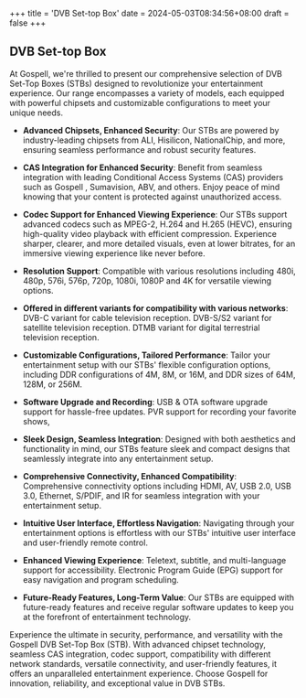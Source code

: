 +++
title = 'DVB Set-top Box'
date = 2024-05-03T08:34:56+08:00
draft = false
+++

## DVB Set-top Box

At Gospell, we're thrilled to present our comprehensive selection of DVB Set-Top Boxes (STBs) designed to revolutionize your entertainment experience. Our range encompasses a variety of models, each equipped with powerful chipsets and customizable configurations to meet your unique needs.

- **Advanced Chipsets, Enhanced Security**: 
Our STBs are powered by industry-leading chipsets from ALI, Hisilicon, NationalChip, and more, ensuring seamless performance and robust security features.

- **CAS Integration for Enhanced Security**: 
Benefit from seamless integration with leading Conditional Access Systems (CAS) providers such as Gospell , Sumavision, ABV, and others. Enjoy peace of mind knowing that your content is protected against unauthorized access.

- **Codec Support for Enhanced Viewing Experience**: 
Our STBs support advanced codecs such as MPEG-2, H.264 and H.265 (HEVC), ensuring high-quality video playback with efficient compression. Experience sharper, clearer, and more detailed visuals, even at lower bitrates, for an immersive viewing experience like never before.

- **Resolution Support**: 
Compatible with various resolutions including 480i, 480p, 576i, 576p, 720p, 1080i, 1080P and 4K for versatile viewing options.

- **Offered in different variants for compatibility with various networks**: 
DVB-C variant for cable television reception.
DVB-S/S2 variant for satellite television reception.
DTMB variant for digital terrestrial television reception.

- **Customizable Configurations, Tailored Performance**: 
Tailor your entertainment setup with our STBs' flexible configuration options, including DDR configurations of 4M, 8M, or 16M, and DDR sizes of 64M, 128M, or 256M.

- **Software Upgrade and Recording**: 
USB & OTA software upgrade support for hassle-free updates.
PVR support for recording your favorite shows,

- **Sleek Design, Seamless Integration**: 
Designed with both aesthetics and functionality in mind, our STBs feature sleek and compact designs that seamlessly integrate into any entertainment setup.

- **Comprehensive Connectivity, Enhanced Compatibility**: 
Comprehensive connectivity options including HDMI, AV, USB 2.0, USB 3.0, Ethernet, S/PDIF, and IR for seamless integration with your entertainment setup.

- **Intuitive User Interface, Effortless Navigation**: 
Navigating through your entertainment options is effortless with our STBs' intuitive user interface and user-friendly remote control.

- **Enhanced Viewing Experience**: 
Teletext, subtitle, and multi-language support for accessibility.
Electronic Program Guide (EPG) support for easy navigation and program scheduling.

- **Future-Ready Features, Long-Term Value**: 
Our STBs are equipped with future-ready features and receive regular software updates to keep you at the forefront of entertainment technology.

Experience the ultimate in security, performance, and versatility with the Gospell DVB Set-Top Box (STB). With advanced chipset technology, seamless CAS integration, codec support, compatibility with different network standards, versatile connectivity, and user-friendly features, it offers an unparalleled entertainment experience. Choose Gospell for innovation, reliability, and exceptional value in DVB STBs.
